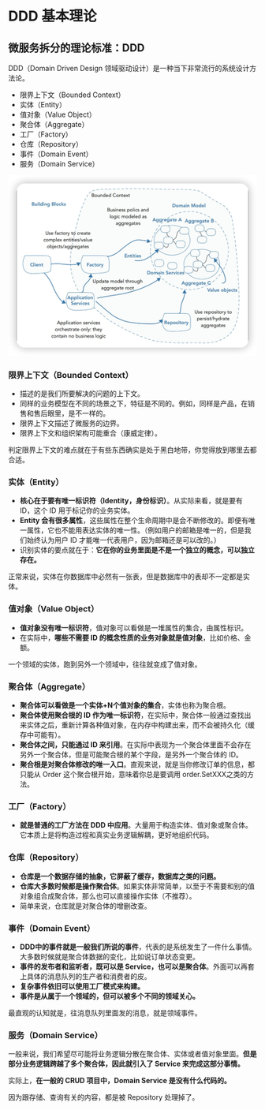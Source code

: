 # DDD 基本理论

## 微服务拆分的理论标准：DDD

DDD（Domain Driven Design 领域驱动设计）是一种当下非常流行的系统设计方法论。
- 限界上下文（Bounded Context）
- 实体（Entity）
- 值对象（Value Object）
- 聚合体（Aggregate）
- 工厂（Factory）
- 仓库（Repository）
- 事件（Domain Event）
- 服务（Domain Service）
<img src="./img/ddd.png">

### 限界上下文（Bounded Context）
- 描述的是我们所要解决的问题的上下文。
- 同样的业务模型在不同的场景之下，特征是不同的。例如，同样是产品，在销售和售后眼里，是不一样的。
- 限界上下文描述了微服务的边界。
- 限界上下文和组织架构可能重合（康威定律）。

判定限界上下文的难点就在于有些东西确实是处于黑白地带，你觉得放到哪里去都合适。


### 实体（Entity）
- **核心在于要有唯一标识符（Identity，身份标识）**。从实际来看，就是要有 ID，这个 ID 用于标记你的业务实体。
- **Entity 会有很多属性**，这些属性在整个生命周期中是会不断修改的。即便有唯一属性，它也不能用表达实体的唯一性。（例如用户的邮箱是唯一的，但是我们始终认为用户 ID 才能唯一代表用户，因为邮箱还是可以改的。）
- 识别实体的要点就在于：**它在你的业务里面是不是一个独立的概念，可以独立存在。**

正常来说，实体在你数据库中必然有一张表，但是数据库中的表却不一定都是实体。

### 值对象（Value Object）
- **值对象没有唯一标识符**，值对象可以看做是一堆属性的集合，由属性标识。
- 在实际中，**哪些不需要 ID 的概念性质的业务对象就是值对象**，比如价格、金额。

一个领域的实体，跑到另外一个领域中，往往就变成了值对象。

### 聚合体（Aggregate）
- **聚合体可以看做是一个实体+N个值对象的集合**，实体也称为聚合根。
- **聚合体使用聚合根的 ID 作为唯一标识符**，在实际中，聚合体一般通过查找出来实体之后，重新计算各种值对象，在内存中构建出来，而不会被持久化（缓存中可能有）。
- **聚合体之间，只能通过 ID 来引用**。在实际中表现为一个聚合体里面不会存在另外一个聚合体，但是可能聚合根的某个字段，是另外一个聚合体的 ID。
- **聚合根是对聚合体修改的唯一入口**。直观来说，就是当你修改订单的信息，都只能从 Order 这个聚合根开始，意味着你总是要调用 order.SetXXX之类的方法。

### 工厂（Factory）
- **就是普通的工厂方法在 DDD 中应用**。大量用于构造实体、值对象或聚合体。它本质上是将构造过程和真实业务逻辑解耦，更好地组织代码。

### 仓库（Repository）
- **仓库是一个数据存储的抽象，它屏蔽了缓存，数据库之类的问题。**
- **仓库大多数时候都是操作聚合体**。如果实体非常简单，以至于不需要和别的值对象组合成聚合体，那么也可以直接操作实体（不推荐）。
- 简单来说，仓库就是对聚合体的增删改查。


### 事件（Domain Event）
- **DDD中的事件就是一般我们所说的事件**，代表的是系统发生了一件什么事情。大多数时候就是聚合体数据的变化，比如说订单状态变更。
- **事件的发布者和监听者，既可以是 Service，也可以是聚合体**。外面可以再套上具体的消息队列的生产者和消费者的皮。
- **复杂事件依旧可以使用工厂模式来构建。**
- **事件是从属于一个领域的，但可以被多个不同的领域关心。**

最直观的认知就是，往消息队列里面发的消息，就是领域事件。


### 服务（Domain Service）
一般来说，我们希望尽可能将业务逻辑分散在聚合体、实体或者值对象里面。**但是部分业务逻辑跨越了多个聚合体，因此就引入了 Service 来完成这部分事情。**

实际上，**在一般的 CRUD 项目中，Domain Service 是没有什么代码的。**

因为跟存储、查询有关的内容，都是被 Repository 处理掉了。